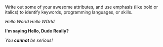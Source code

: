 Write out some of your awesome attributes, and use emphasis (like bold or italics) to identify keywords, programming languages, or skills. 

*Hello World*
_Hello WOrld_

**I'm saying Hello, Dude**
__Really?__

_You **cannot** be serious!_
